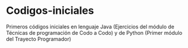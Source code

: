 # Codigos-iniciales

Primeros códigos iniciales en lenguaje Java (Ejercicios del módulo de Técnicas de programación de Codo a Codo) y de Python (Primer módulo del Trayecto Programador)
